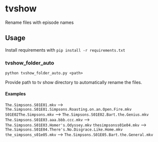 # tvshow
Rename files with episode names

## Usage
Install requirements with `pip install -r requirements.txt`

### tvshow_folder_auto
`python tvshow_folder_auto.py <path>`

Provide path to tv show directory to automatically rename the files.

#### Examples
`The.Simpsons.S01E01.mkv` --> `The.Simpsons.S01E01.Simpsons.Roasting.on.an.Open.Fire.mkv`
`S01E02The.Simpsons.mkv` --> `The.Simpsons.S01E02.Bart.the.Genius.mkv`
`The.Simpsons.S01E03.aaa.bbb.ccc.mkv` --> `The.Simpsons.S01E03.Homer's.Odyssey.mkv`
`thesimpsonss01e04.mkv` --> `The.Simpsons.S01E04.There's.No.Disgrace.Like.Home.mkv`
`the_simpsons_s01e05.mkv` --> `The.Simpsons.S01E05.Bart.the.General.mkv`
